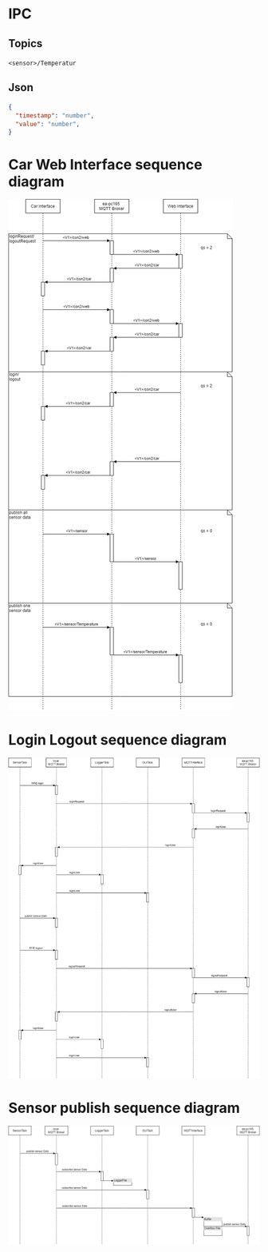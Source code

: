 # IPC
## Topics
``<sensor>/Temperatur``
## Json 
```json
{
  "timestamp": "number",
  "value": "number",
}
```

# Car Web Interface sequence diagram
![GitHub Logo](/images/WebCarInterface.png)
# Login Logout sequence diagram
![GitHub Logo](/images/loginlogout.png)
# Sensor publish sequence diagram
![GitHub Logo](/images/SensorLoop.png)
